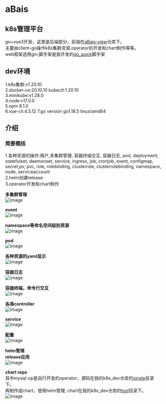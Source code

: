 # aBais
## k8s管理平台
go+vue3开发，这里是后端部分，前端在[aBais-view](https://github.com/20gu00/aBais-view)仓库下。  
主要由client-go操作k8s集群资源,operator的开发和chart制作等等。  
web框架选用gin,脚手架是我开发的[go_quick](https://github.com/20gu00/go_quick)脚手架

## dev环境
1.k8s集群:v1.20.10  
2.docker-ce:20.10.10  kubectl:1.20.10  
3.minikube:v1.28.0  
4.node:v17.0.0  
5.npm 8.1.0  
6.vue-cli:4.5.12 
7.go version go1.18.5 linux/amd64

## 介绍  

### 简要概括
1.各种资源的操作:用户,多集群管理, 容器终端交互, 容器日志, pod, deployment, statefulset, daemonset, service, ingress, job, cronjob, event, configmap, secret,pv, pvc, role, rolebinding, clusterrole, clusterrolebinding, namespace, node, serviceaccount  
2.helm创建release  
3.operator开发和chart制作  

**多集群管理**  
![image](https://user-images.githubusercontent.com/61965693/211200518-0e7fd3bf-e11c-4883-8616-8a21fcbef497.png)  


**event**   
![image](https://user-images.githubusercontent.com/61965693/211201040-2cb97efc-ac59-4b21-9f67-e7773e236e2f.png)  


**namespace等命名空间级别资源**    
![image](https://user-images.githubusercontent.com/61965693/211200553-9e78df42-6b6e-46ea-a381-110c62a04766.png)  


**pod**  
![image](https://user-images.githubusercontent.com/61965693/211200583-86e0a09b-f16e-4497-8282-8830692ec4c7.png)  


**各种资源的yaml显示**  
![image](https://user-images.githubusercontent.com/61965693/211200608-37943536-35c5-47a5-ad5b-acb04d4d5308.png)  


**容器日志**    
![image](https://user-images.githubusercontent.com/61965693/211200658-40ce795c-5517-4324-b29e-e146b6ac9ccb.png)  


**容器终端，命令行交互**  
![image](https://user-images.githubusercontent.com/61965693/211200873-6d969554-b868-4f90-9d79-ca692dab1318.png)  


**各类controller**  
![image](https://user-images.githubusercontent.com/61965693/211200918-5e8eaefe-785c-4531-8310-9a031eb7f9f1.png)  


**service**  
![image](https://user-images.githubusercontent.com/61965693/211200933-bd4334dc-a6fa-4caf-a7cb-2da3d5953e4a.png)  


**配置**   
![image](https://user-images.githubusercontent.com/61965693/211200977-de93fee5-daa7-4bd3-9fac-a62d8130f337.png)  


**helm管理**  
**release应用**  
![image](https://user-images.githubusercontent.com/61965693/211200479-cae177ef-7b76-442a-89bb-c39a3b9044b5.png)  


**chart repo**    
其中mysql-op是自行开发的operator，源码在我的k8s_dev仓库的[single](https://github.com/20gu00/k8s_dev/tree/master/mysql-operator/single)目录下。  
再制作成chart，使用helm管理, chart在我的k8s_dev仓库的[tool](https://github.com/20gu00/k8s_dev/tree/master/mysql-operator/single/tool)目录下。  
![image](https://user-images.githubusercontent.com/61965693/211200402-f9b031ac-1dab-4a9b-bee1-6a8c8fd4854a.png)  
